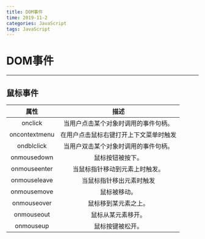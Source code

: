 ```yaml
---
title: DOM事件
time: 2019-11-2
categories: JavaScript
tags: JavaScript
---
```

# DOM事件
---

## 鼠标事件
|属性|描述|
|:--:|:--:|	
|onclick|当用户点击某个对象时调用的事件句柄。|	
|oncontextmenu|在用户点击鼠标右键打开上下文菜单时触发|
|ondblclick|	当用户双击某个对象时调用的事件句柄。	
|onmousedown|	鼠标按钮被按下。	
|onmouseenter|	当鼠标指针移动到元素上时触发。	
|onmouseleave|	当鼠标指针移出元素时触发	
|onmousemove|	鼠标被移动。	
|onmouseover|	鼠标移到某元素之上。	
|onmouseout|	鼠标从某元素移开。|	
|onmouseup|鼠标按键被松开。|